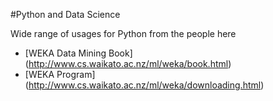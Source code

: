 #Python and Data Science

Wide range of usages for Python from the people here

- [WEKA Data Mining Book] (http://www.cs.waikato.ac.nz/ml/weka/book.html)
- [WEKA Program] (http://www.cs.waikato.ac.nz/ml/weka/downloading.html)
